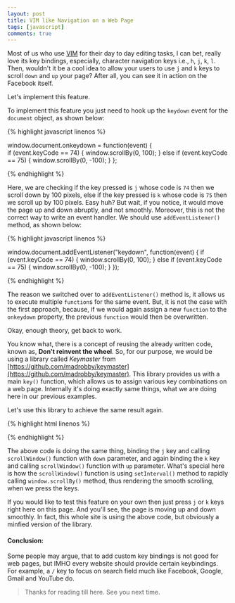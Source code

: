 ```yaml
---
layout: post
title: VIM like Navigation on a Web Page
tags: [javascript]
comments: true
---
```


Most of us who use [VIM](http://www.vim.org) for their day to day editing tasks, I can bet, really love its key bindings, especially, character navigation keys i.e., `h`, `j`, `k`, `l`. Then, wouldn't it be a cool idea to allow your users to use `j` and `k` keys to scroll `down` and `up` your page? After all, you can see it in action on the Facebook itself.

Let's implement this feature. 

To implement this feature you just need to hook up the `keydown` event for the `document` object, as shown below:

{% highlight javascript linenos %}

  window.document.onkeydown = function(event) {  
    if (event.keyCode == 74) { 
      window.scrollBy(0, 100);
    } else if (event.keyCode == 75) {
      window.scrollBy(0, -100);
    }
  };

{% endhighlight %}

Here, we are checking if the key pressed is `j` whose code is `74` then we scroll down by 100 pixels, else if the key pressed is `k` whose code is `75` then we scroll up by 100 pixels. Easy huh? But wait, if you notice, it would move the page up and down abruptly, and not smoothly. Moreover, this is not the correct way to write an event handler. We should use `addEventListener()` method, as shown below:

{% highlight javascript linenos %}

  window.document.addEventListener("keydown", function(event) {
    if (event.keyCode == 74) { 
      window.scrollBy(0, 100);
    } else if (event.keyCode == 75) {
      window.scrollBy(0, -100);
    } 
  });

{% endhighlight %}

The reason we switched over to `addEventListener()` method is, it allows us to execute multiple `function`s for the same event. But, it is not the case with the first approach, because, if we would again assign a new `function` to the `onkeydown` property, the previous `function` would then be overwritten. 

Okay, enough theory, get back to work.

You know what, there is a concept of reusing the already written code, known as, **Don't reinvent the wheel**. So, for our purpose, we would be using a library called *Keymaster* from [https://github.com/madrobby/keymaster](https://github.com/madrobby/keymaster). This library provides us with a main `key()` function, which allows us to assign various key combinations on a web page. Internally it's doing exactly same things, what we are doing here in our previous examples.

Let's use this library to achieve the same result again.

{% highlight html linenos %}
  <!-- Load the libaray -->
  <script src="/public/js/keymaster.js" ></script>
  
  <script>
    key("j", function() {
      scrollWindow("down")
    });

    key("k", function() {
      scrollWindow("up")
    });

    function scrollWindow(direction /* up or down */) {
        var up = direction === "up" ? true : false;

        var scrolledSoFar = 0;
        var scrollStep = up ? -5 : 5;
        var scrollEnd  = up ? -70 : 70;
        var timerID = setInterval(function() {
            window.scrollBy(0, scrollStep);
            scrolledSoFar += scrollStep;
            if (up) {
              if( scrolledSoFar <= scrollEnd )  {
                clearInterval(timerID);
              }
            } else {
              if( scrolledSoFar >= scrollEnd ) {
                clearInterval(timerID);
              }
            }
        }, 10);
    }
  </script>

{% endhighlight %}

The above code is doing the same thing, binding the `j` key and calling `scrollWindow()` function with `down` parameter, and again binding the `k` key and calling `scrollWindow()` function with `up` parameter. What's special here is how the `scrollWindow()` function is using `setInterval()` method to rapidly calling `window.scrollBy()` method, thus rendering the smooth scrolling, when we press the keys.

If you would like to test this feature on your own then just press `j` or `k` keys right here on this page. And you'll see, the page is moving up and down smoothly. In fact, this whole site is using the above code, but obviously a minfied version of the library.

#### Conclusion:
Some people may argue, that to add custom key bindings is not good for web pages, but IMHO every website should provide certain keybindings. For example, a `/` key to focus on search field much like Facebook, Google, Gmail and YouTube do.

>Thanks for reading till here. See you next time.

